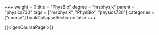 +++
weight = 0
title = "PhysBio"
degree = "msphysik"
parent = "physics730"
tags = ["msphysik", "PhysBio", "physics730"]
categories = ["course"]
bookCollapseSection = false
+++

{{< genCoursePage >}}
